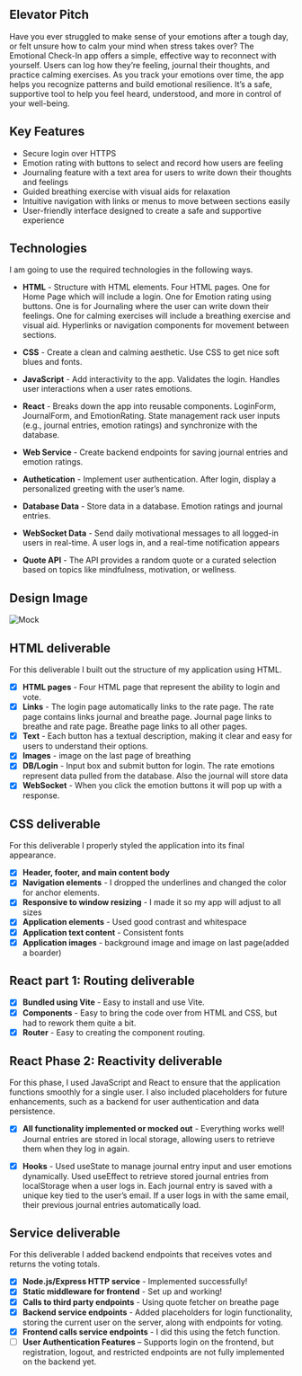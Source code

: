 ## Elevator Pitch 

Have you ever struggled to make sense of your emotions after a tough day, or felt unsure how to calm your mind when stress takes over? The Emotional Check-In app offers a simple, effective way to reconnect with yourself. Users can log how they’re feeling, journal their thoughts, and practice calming exercises. As you track your emotions over time, the app helps you recognize patterns and build emotional resilience. It’s a safe, supportive tool to help you feel heard, understood, and more in control of your well-being. 

## Key Features

- Secure login over HTTPS
- Emotion rating with buttons to select and record how users are feeling
- Journaling feature with a text area for users to write down their thoughts and feelings
- Guided breathing exercise with visual aids for relaxation
- Intuitive navigation with links or menus to move between sections easily
- User-friendly interface designed to create a safe and supportive experience


## Technologies

I am going to use the required technologies in the following ways.

- __HTML__ - Structure with HTML elements. Four HTML pages. One for Home Page which will include a login. One for Emotion rating using buttons. One is for Journaling where the user can write down their feelings. One for calming exercises will include a breathing exercise and visual aid. Hyperlinks or navigation components for movement between sections.

- __CSS__ - Create a clean and calming aesthetic. Use CSS to get nice soft blues and fonts.

- __JavaScript__ - Add interactivity to the app. Validates the login. Handles user interactions when a user rates emotions.  

- __React__ - Breaks down the app into reusable components. LoginForm, JournalForm, and EmotionRating. State management rack user inputs (e.g., journal entries, emotion ratings) and synchronize with the database.

- __Web Service__ - Create backend endpoints for saving journal entries and emotion ratings.

- __Authetication__ - Implement user authentication. After login, display a personalized greeting with the user’s name.

- __Database Data__ - Store data in a database. Emotion ratings and journal entries. 

- __WebSocket Data__ - Send daily motivational messages to all logged-in users in real-time. A user logs in, and a real-time notification appears 

- __Quote API__ -  The API provides a random quote or a curated selection based on topics like mindfulness, motivation, or wellness.



## Design Image

![Mock](image.png)
## HTML deliverable

For this deliverable I built out the structure of my application using HTML.

- [x] **HTML pages** - Four HTML page that represent the ability to login and vote.
- [x] **Links** - The login page automatically links to the rate page. The rate page contains links journal and breathe page. Journal page links to breathe and rate page. Breathe page links to all other pages.
- [x] **Text** - Each button has a textual description, making it clear and easy for users to understand their options.
- [x] **Images** - image on the last page of breathing 
- [x] **DB/Login** - Input box and submit button for login. The rate emotions represent data pulled from the database. Also the journal will store data
- [x] **WebSocket** - When you click the emotion buttons it will pop up with a response.

## CSS deliverable

For this deliverable I properly styled the application into its final appearance.

- [x] **Header, footer, and main content body**
- [x] **Navigation elements** - I dropped the underlines and changed the color for anchor elements.
- [x] **Responsive to window resizing** - I made it so my app will adjust to all sizes
- [x] **Application elements** - Used good contrast and whitespace
- [x] **Application text content** - Consistent fonts
- [x] **Application images** - background image and image on last page(added a boarder)

## React part 1: Routing deliverable

- [x] **Bundled using Vite** - Easy to install and use Vite.
- [x] **Components** - Easy to bring the code over from HTML and CSS, but had to rework them quite a bit.
- [x] **Router** - Easy to creating the component routing.

## React Phase 2: Reactivity deliverable

For this phase, I used JavaScript and React to ensure that the application functions smoothly for a single user. I also included placeholders for future enhancements, such as a backend for user authentication and data persistence.


- [x] **All functionality implemented or mocked out** - Everything works well! Journal entries are stored in local storage, allowing users to retrieve them when they log in again.
 
- [x] **Hooks** - Used useState to manage journal entry input and user emotions dynamically. Used useEffect to retrieve stored journal entries from localStorage when a user logs in. Each journal entry is saved with a unique key tied to the user’s email.
If a user logs in with the same email, their previous journal entries automatically load.

## Service deliverable

For this deliverable I added backend endpoints that receives votes and returns the voting totals.

- [x] **Node.js/Express HTTP service** - Implemented successfully!
- [x] **Static middleware for frontend** - Set up and working!
- [x] **Calls to third party endpoints** - Using quote fetcher on breathe page
- [x] **Backend service endpoints** - Added placeholders for login functionality, storing the current user on the server, along with endpoints for voting.
- [x] **Frontend calls service endpoints** - I did this using the fetch function.
- [ ] **User Authentication Features** – Supports login on the frontend, but registration, logout, and restricted endpoints are not fully implemented on the backend yet.
